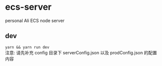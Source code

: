# ecs-server

personal Ali ECS node server

## dev

`yarn && yarn run dev`  
 注意: 请先补充 config 目录下 serverConfig.json 以及 prodConfig.json 的配置内容
